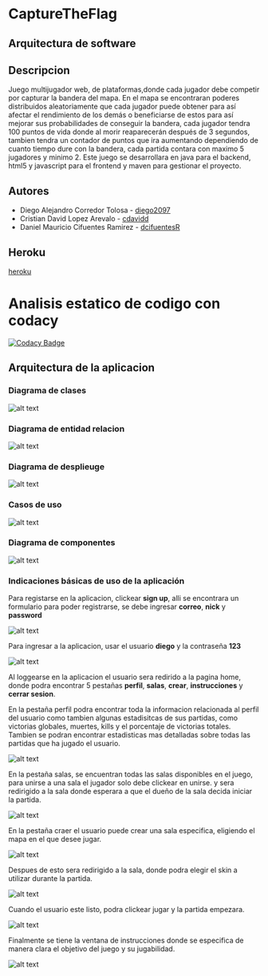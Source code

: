 # CaptureTheFlag

## Arquitectura de software 


## Descripcion 

Juego multijugador web, de plataformas,donde cada jugador debe competir por capturar la bandera del mapa. En el mapa se encontraran poderes distribuidos aleatoriamente que cada jugador puede obtener para así afectar el rendimiento de los demás o beneficiarse de estos para así mejorar sus probabilidades de conseguir la bandera, cada jugador tendra 100 puntos de vida donde al morir reaparecerán después de 3 segundos, tambien tendra un contador de puntos que ira aumentando dependiendo de cuanto tiempo dure con la bandera, cada partida contara con maximo 5 jugadores y minimo 2. Este juego se desarrollara en java para el backend, html5 y javascript para el frontend y maven para gestionar el proyecto.
 

## Autores 

- Diego Alejandro Corredor Tolosa -  [diego2097](https://github.com/diego2097)
- Cristian David Lopez Arevalo -  [cdavidd](https://github.com/cdavidd)
- Daniel Mauricio Cifuentes Ramirez - [dcifuentesR](https://github.com/dcifuentesR) 

## Heroku 

[heroku](https://capturetheflag-arsw.herokuapp.com/)

# Analisis estatico de codigo con codacy 
[![Codacy Badge](https://api.codacy.com/project/badge/Grade/fb0b361734014f6c9e5aa86f93babe7c)](https://www.codacy.com/manual/diego2097/CaptureTheFlag?utm_source=github.com&amp;utm_medium=referral&amp;utm_content=diego2097/CaptureTheFlag&amp;utm_campaign=Badge_Grade)

## Arquitectura de la aplicacion 

### Diagrama de clases

 ![alt text](https://github.com/diego2097/CaptureTheFlag/blob/master/pictures/Diagrama%20de%20clases.PNG)

### Diagrama de entidad relacion

![alt text](https://github.com/diego2097/CaptureTheFlag/blob/master/pictures/DataBase.png)

### Diagrama de desplieuge 

![alt text](https://github.com/diego2097/CaptureTheFlag/blob/master/pictures/Deployment_Diagram.PNG)

### Casos de uso 

![alt text](https://github.com/diego2097/CaptureTheFlag/blob/master/pictures/Casos-De-Uso.png)

### Diagrama de componentes

![alt text](https://github.com/diego2097/CaptureTheFlag/blob/master/pictures/Component-Diagram.png)

### Indicaciones básicas de uso de la aplicación

Para registarse en la aplicacion, clickear **sign up**, alli se encontrara un formulario para poder registrarse, se debe ingresar **correo**, **nick** y **password**

![alt text](https://github.com/diego2097/CaptureTheFlag/blob/master/pictures/sign_up.PNG)

Para ingresar a la aplicacion, usar el usuario **diego**  y la contraseña **123** 

![alt text](https://github.com/diego2097/CaptureTheFlag/blob/master/pictures/index.PNG)

Al loggearse en la aplicacion el usuario sera redirido a la pagina home, donde podra encontrar 5 pestañas **perfil**, **salas**, **crear**, **instrucciones** y **cerrar sesion**. 

En la pestaña perfil podra encontrar toda la informacion relacionada al perfil del usuario como tambien algunas estadisitcas de sus partidas, como victorias globales, muertes, kills y el porcentaje de victorias totales. Tambien se podran encontrar estadisticas mas detalladas sobre todas las partidas que ha jugado el usuario.  

![alt text](https://github.com/diego2097/CaptureTheFlag/blob/master/pictures/home.PNG)


En la pestaña salas, se encuentran todas las salas disponibles en el juego, para unirse a una sala el jugador solo debe clickear en unirse. y sera redirigido a la sala donde esperara a que el dueño de la sala decida iniciar la partida. 

![alt text](https://github.com/diego2097/CaptureTheFlag/blob/master/pictures/salas.PNG)

En la pestaña craer el usuario puede crear una sala especifica, eligiendo el mapa en el que desee jugar. 

![alt text](https://github.com/diego2097/CaptureTheFlag/blob/master/pictures/crear.PNG)

Despues de esto sera redirigido a la sala, donde podra elegir el skin a utilizar durante la partida. 

![alt text](https://github.com/diego2097/CaptureTheFlag/blob/master/pictures/crear2.PNG)

Cuando el usuario este listo, podra clickear jugar y la partida empezara. 

![alt text](https://github.com/diego2097/CaptureTheFlag/blob/master/pictures/juego.PNG)

Finalmente se tiene la ventana de instrucciones donde se especifica de manera clara el objetivo del juego y su jugabilidad. 

![alt text](https://github.com/diego2097/CaptureTheFlag/blob/master/pictures/instrucciones.PNG)



